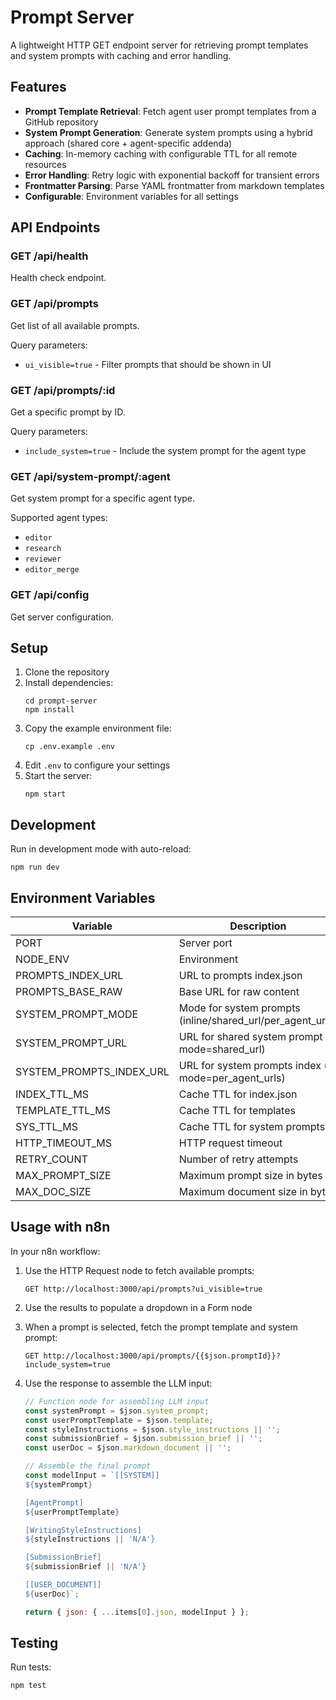 # Prompt Server

A lightweight HTTP GET endpoint server for retrieving prompt templates and system prompts with caching and error handling.

## Features

- **Prompt Template Retrieval**: Fetch agent user prompt templates from a GitHub repository
- **System Prompt Generation**: Generate system prompts using a hybrid approach (shared core + agent-specific addenda)
- **Caching**: In-memory caching with configurable TTL for all remote resources
- **Error Handling**: Retry logic with exponential backoff for transient errors
- **Frontmatter Parsing**: Parse YAML frontmatter from markdown templates
- **Configurable**: Environment variables for all settings

## API Endpoints

### GET /api/health
Health check endpoint.

### GET /api/prompts
Get list of all available prompts.

Query parameters:
- `ui_visible=true` - Filter prompts that should be shown in UI

### GET /api/prompts/:id
Get a specific prompt by ID.

Query parameters:
- `include_system=true` - Include the system prompt for the agent type

### GET /api/system-prompt/:agent
Get system prompt for a specific agent type.

Supported agent types:
- `editor`
- `research`
- `reviewer`
- `editor_merge`

### GET /api/config
Get server configuration.

## Setup

1. Clone the repository
2. Install dependencies:
   ```
   cd prompt-server
   npm install
   ```
3. Copy the example environment file:
   ```
   cp .env.example .env
   ```
4. Edit `.env` to configure your settings
5. Start the server:
   ```
   npm start
   ```

## Development

Run in development mode with auto-reload:
```
npm run dev
```

## Environment Variables

| Variable | Description | Default |
|----------|-------------|---------|
| PORT | Server port | 3000 |
| NODE_ENV | Environment | development |
| PROMPTS_INDEX_URL | URL to prompts index.json | https://raw.githubusercontent.com/... |
| PROMPTS_BASE_RAW | Base URL for raw content | https://raw.githubusercontent.com/... |
| SYSTEM_PROMPT_MODE | Mode for system prompts (inline/shared_url/per_agent_urls) | inline |
| SYSTEM_PROMPT_URL | URL for shared system prompt (if mode=shared_url) | |
| SYSTEM_PROMPTS_INDEX_URL | URL for system prompts index (if mode=per_agent_urls) | |
| INDEX_TTL_MS | Cache TTL for index.json | 300000 (5m) |
| TEMPLATE_TTL_MS | Cache TTL for templates | 300000 (5m) |
| SYS_TTL_MS | Cache TTL for system prompts | 300000 (5m) |
| HTTP_TIMEOUT_MS | HTTP request timeout | 10000 (10s) |
| RETRY_COUNT | Number of retry attempts | 2 |
| MAX_PROMPT_SIZE | Maximum prompt size in bytes | 204800 (200KB) |
| MAX_DOC_SIZE | Maximum document size in bytes | 512000 (500KB) |

## Usage with n8n

In your n8n workflow:

1. Use the HTTP Request node to fetch available prompts:
   ```
   GET http://localhost:3000/api/prompts?ui_visible=true
   ```

2. Use the results to populate a dropdown in a Form node

3. When a prompt is selected, fetch the prompt template and system prompt:
   ```
   GET http://localhost:3000/api/prompts/{{$json.promptId}}?include_system=true
   ```

4. Use the response to assemble the LLM input:
   ```javascript
   // Function node for assembling LLM input
   const systemPrompt = $json.system_prompt;
   const userPromptTemplate = $json.template;
   const styleInstructions = $json.style_instructions || '';
   const submissionBrief = $json.submission_brief || '';
   const userDoc = $json.markdown_document || '';
   
   // Assemble the final prompt
   const modelInput = `[[SYSTEM]]
   ${systemPrompt}
   
   [AgentPrompt]
   ${userPromptTemplate}
   
   [WritingStyleInstructions]
   ${styleInstructions || 'N/A'}
   
   [SubmissionBrief]
   ${submissionBrief || 'N/A'}
   
   [[USER_DOCUMENT]]
   ${userDoc}`;
   
   return { json: { ...items[0].json, modelInput } };
   ```

## Testing

Run tests:
```
npm test
```

